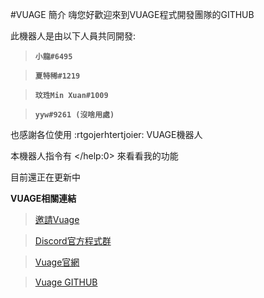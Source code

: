 #VUAGE 簡介
嗨您好歡迎來到VUAGE程式開發團隊的GITHUB

此機器人是由以下人員共同開發:

> **`小龍#6495`**

> **`夏特稀#1219`**

> **`玟珄Min Xuan#1009`**

> **`yyw#9261 (沒啥用處)`**

也感謝各位使用 :rtgojerhtertjoier: VUAGE機器人

本機器人指令有 </help:0> 來看看我的功能

目前還正在更新中

**VUAGE相關連結**

> [邀請Vuage](https://discord.com/api/oauth2/authorize?client_id=996719516778237952&permissions=8&scope=bot%20applications.commands)

> [Discord官方程式群](https://discord.gg/2FtxrKGHPd)

> [Vuage官網](https://sites.google.com/view/vuage/%E9%A6%96%E9%A0%81)

> [Vuage GITHUB](https://github.com/Vuage)

